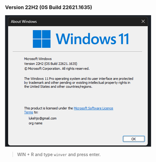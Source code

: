 ### **Version 22H2 (0S Build 22621.1635)**

<img src="/assets/winver.png">

> WIN + R and type `winver` and press enter. 
